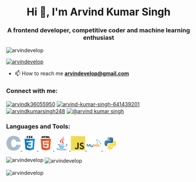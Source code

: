 <h1 align="center">Hi 👋, I'm Arvind Kumar Singh</h1>
<h3 align="center">A frontend developer, competitive coder and machine learning enthusiast</h3>

<p align="left"> <img src="https://komarev.com/ghpvc/?username=arvindevelop&label=Profile%20views&color=0e75b6&style=flat" alt="arvindevelop" /> </p>

<p align="left"> <a href="https://github.com/ryo-ma/github-profile-trophy"><img src="https://github-profile-trophy.vercel.app/?username=arvindevelop" alt="arvindevelop" /></a> </p>

- 📫 How to reach me **arvindevelop@gmail.com**

<h3 align="left">Connect with me:</h3>
<p align="left">
<a href="https://twitter.com/arvindk36055950" target="blank"><img align="center" src="https://cdn.jsdelivr.net/npm/simple-icons@3.0.1/icons/twitter.svg" alt="arvindk36055950" height="30" width="40" /></a>
<a href="https://linkedin.com/in/arvind-kumar-singh-641439201" target="blank"><img align="center" src="https://cdn.jsdelivr.net/npm/simple-icons@3.0.1/icons/linkedin.svg" alt="arvind-kumar-singh-641439201" height="30" width="40" /></a>
<!--<a href="https://kaggle.com/arvi3674" target="blank"><img align="center" src="https://cdn.jsdelivr.net/npm/simple-icons@3.0.1/icons/kaggle.svg" alt="arvi3674" height="30" width="40" /></a>-->
<a href="https://instagram.com/arvindkumarsingh248" target="blank"><img align="center" src="https://cdn.jsdelivr.net/npm/simple-icons@3.0.1/icons/instagram.svg" alt="arvindkumarsingh248" height="30" width="40" /></a>
<a href="https://www.hackerearth.com/@arvi7631" target="blank"><img align="center" src="https://cdn.jsdelivr.net/npm/simple-icons@3.0.1/icons/hackerearth.svg" alt="@arvind kumar singh" height="30" width="40" /></a>
</p>

<h3 align="left">Languages and Tools:</h3>
<p align="left"> <a href="https://www.cprogramming.com/" target="_blank"> <img src="https://raw.githubusercontent.com/devicons/devicon/master/icons/c/c-original.svg" alt="c" width="40" height="40"/> </a> <a href="https://www.w3schools.com/css/" target="_blank"> <img src="https://raw.githubusercontent.com/devicons/devicon/master/icons/css3/css3-original-wordmark.svg" alt="css3" width="40" height="40"/> </a> <a href="https://www.w3.org/html/" target="_blank"> <img src="https://raw.githubusercontent.com/devicons/devicon/master/icons/html5/html5-original-wordmark.svg" alt="html5" width="40" height="40"/> </a> <a href="https://www.java.com" target="_blank"> <img src="https://raw.githubusercontent.com/devicons/devicon/master/icons/java/java-original.svg" alt="java" width="40" height="40"/> </a> <a href="https://developer.mozilla.org/en-US/docs/Web/JavaScript" target="_blank"> <img src="https://raw.githubusercontent.com/devicons/devicon/master/icons/javascript/javascript-original.svg" alt="javascript" width="40" height="40"/> </a> <a href="https://www.mysql.com/" target="_blank"> <img src="https://raw.githubusercontent.com/devicons/devicon/master/icons/mysql/mysql-original-wordmark.svg" alt="mysql" width="40" height="40"/> </a> <a href="https://www.python.org" target="_blank"> <img src="https://raw.githubusercontent.com/devicons/devicon/master/icons/python/python-original.svg" alt="python" width="40" height="40"/> </a> </p>

<p><img align="left" src="https://github-readme-stats.vercel.app/api/top-langs?username=arvindevelop&show_icons=true&locale=en&layout=compact" alt="arvindevelop" /></p>

<p>&nbsp;<img align="center" src="https://github-readme-stats.vercel.app/api?username=arvindevelop&show_icons=true&locale=en" alt="arvindevelop" /></p>

<p><img align="center" src="https://github-readme-streak-stats.herokuapp.com/?user=arvindevelop&" alt="arvindevelop" /></p>
